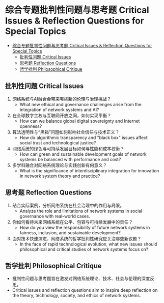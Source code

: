 # 综合专题批判性问题与思考题 Critical Issues & Reflection Questions for Special Topics


<!-- TOC START -->

- [综合专题批判性问题与思考题 Critical Issues & Reflection Questions for Special Topics](#综合专题批判性问题与思考题-critical-issues-reflection-questions-for-special-topics)
  - [批判性问题 Critical Issues](#批判性问题-critical-issues)
  - [思考题 Reflection Questions](#思考题-reflection-questions)
  - [哲学批判 Philosophical Critique](#哲学批判-philosophical-critique)

<!-- TOC END -->

## 批判性问题 Critical Issues

1. 网络系统与AI融合会带来哪些新的伦理与治理挑战？
   - What new ethical and governance challenges arise from the integration of network systems and AI?
2. 在全球数字主权与互联网开放之间，如何实现平衡？
   - How can we balance global digital sovereignty and Internet openness?
3. 算法透明性与“黑箱”问题如何影响社会信任与技术正义？
   - How do algorithmic transparency and "black box" issues affect social trust and technological justice?
4. 网络系统的绿色与可持续发展目标如何与性能和成本权衡？
   - How can green and sustainable development goals of network systems be balanced with performance and cost?
5. 多学科融合对网络系统理论与实践创新有何意义？
   - What is the significance of interdisciplinary integration for innovation in network system theory and practice?

## 思考题 Reflection Questions

1. 结合实际案例，分析网络系统在社会治理中的作用与局限。
   - Analyze the role and limitations of network systems in social governance with real-world cases.
2. 你如何看待未来网络系统在公平、包容与可持续发展中的责任？
   - How do you view the responsibility of future network systems in fairness, inclusion, and sustainable development?
3. 面对技术快速演进，网络系统的哲学批判性研究应关注哪些新议题？
   - In the face of rapid technological evolution, what new issues should philosophical and critical studies of network systems focus on?

## 哲学批判 Philosophical Critique

- 批判性问题与思考题旨在激发对网络系统理论、技术、社会与伦理的深度反思。
- Critical issues and reflection questions aim to inspire deep reflection on the theory, technology, society, and ethics of network systems.

